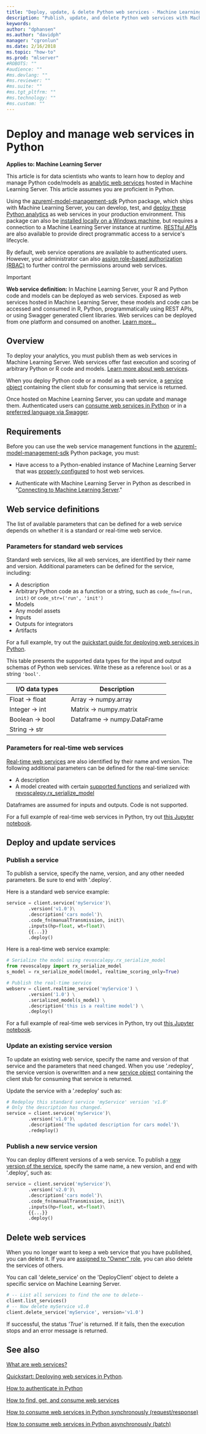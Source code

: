 ```yaml
---
title: "Deploy, update, & delete Python web services - Machine Learning Server "
description: "Publish, update, and delete Python web services with Machine Learning Server and Microsoft R Server"
keywords: 
author: "dphansen"
ms.author: "davidph"
manager: "cgronlun"
ms.date: 2/16/2018
ms.topic: "how-to"
ms.prod: "mlserver"
#ROBOTS: ""
#audience: ""
#ms.devlang: ""
#ms.reviewer: ""
#ms.suite: ""
#ms.tgt_pltfrm: ""
#ms.technology: ""
#ms.custom: ""
---
```


# Deploy and manage web services in Python 

**Applies to: Machine Learning Server**

This article is for data scientists who wants to learn how to deploy and manage Python code/models as [analytic web services](../concept-what-are-web-services.md) hosted in Machine Learning Server. This article assumes you are proficient in Python.

Using the [azureml-model-management-sdk](../../python-reference/azureml-model-management-sdk/azureml-model-management-sdk.md)  Python package, which ships with Machine Learning Server, you can develop, test, and [deploy these Python analytics](#publishService) as web services in your production environment. This package can also be [installed locally on a Windows machine](../../install/python-libraries-interpreter.md), but requires a connection to a Machine Learning Server instance at runtime. [RESTful APIs](../concept-api.md) are also available to provide direct programmatic access to a service's lifecycle.

By default, web service operations are available to authenticated users. However, your administrator can also [assign role-based authorization (RBAC)](../configure-roles.md) to further control the permissions around web services. 

>[!IMPORTANT]
>**Web service definition:** In Machine Learning Server, your R and Python code and models can be deployed as web services. Exposed as web services hosted in Machine Learning Server, these models and code can be accessed and consumed in R, Python, programmatically using REST APIs, or using Swagger generated client libraries. Web services can be deployed from one platform and consumed on another. [Learn more...](../concept-what-are-web-services.md)

## Overview

To deploy your analytics, you must publish them as web services in Machine Learning Server. Web services offer fast execution and scoring of arbitrary Python or R code and models. [Learn more about web services](../concept-what-are-web-services.md). 

When you deploy Python code or a model as a web service, a [service object](../../python-reference/azureml-model-management-sdk/service.md) containing the client stub for consuming that service is returned.

Once hosted on Machine Learning Server, you can update and manage them.  Authenticated users can  [consume web services in Python](how-to-consume-web-services.md) or in a [preferred language via Swagger](../how-to-build-api-clients-from-swagger-for-app-integration.md).

<a name="auth"></a>

## Requirements

Before you can use the web service management functions in the [azureml-model-management-sdk](../../python-reference/azureml-model-management-sdk/azureml-model-management-sdk.md) Python package, you must:
+ Have access to a Python-enabled instance of Machine Learning Server that was  [properly configured](../../operationalize/configure-start-for-administrators.md#configure-server-for-operationalization) to host web services. 

+ Authenticate with Machine Learning Server in Python as described in "[Connecting to Machine Learning Server](how-to-authenticate-in-python.md)."


<a name="publishService"></a>

## Web service definitions

The list of available parameters that can be defined for a web service depends on whether it is a standard or real-time web service. 

### Parameters for standard web services

Standard web services, like all web services, are identified by their name and version. Additional parameters can be defined for the service, including:
+ A description
+ Arbitrary Python code as a function or a string, such as `code_fn=(run, init)` or `code_str=('run', 'init')`
+ Models
+ Any model assets
+ Inputs
+ Outputs for integrators
+ Artifacts

For a full example, try out the [quickstart guide for deploying web services in Python](quickstart-deploy-python-web-service.md).

This table presents the supported data types for the input and output schemas of Python web services.  Write these as a reference `bool` or as a string `'bool'`.

|I/O data types| Description |
|--------|-----|
|Float &rarr; float|Array &rarr; numpy.array |
|Integer &rarr; int|Matrix &rarr; numpy.matrix |
|Boolean &rarr; bool&nbsp;&nbsp;&nbsp;&nbsp;&nbsp;&nbsp;|Dataframe &rarr; numpy.DataFrame|
|String &rarr; str||

### Parameters for real-time web services

[Real-time web services](../concept-what-are-web-services.md#realtime) are also identified by their name and version. The following additional parameters can be defined for the real-time service:
+ A description
+ A model created with certain [supported functions](../concept-what-are-web-services.md#realtime) and serialized with [revoscalepy.rx_serialize_model](../../python-reference/revoscalepy/rx-serialize-model.md)

Dataframes are assumed for inputs and outputs. Code is not supported.

For a full example of real-time web services in Python, try out [this Jupyter notebook](https://github.com/Microsoft/ML-Server-Python-Samples/blob/master/operationalize/Publish_Realtime_Web_Service_in_Python.ipynb).

## Deploy and update services

### Publish a service

To publish a service, specify the name, version, and any other needed parameters. Be sure to end with '.deploy'.

Here is a standard web service example:
```Python
service = client.service('myService')\
        .version('v1.0')\
        .description('cars model')\
        .code_fn(manualTransmission, init)\
        .inputs(hp=float, wt=float)\
        {{...}}
        .deploy()
```

Here is a real-time web service example:

<a name="realtime-example"></a>

```Python
# Serialize the model using revoscalepy.rx_serialize_model
from revoscalepy import rx_serialize_model
s_model = rx_serialize_model(model, realtime_scoring_only=True)

# Publish the real-time service 
webserv = client.realtime_service('myService') \
        .version('1.0') \
        .serialized_model(s_model) \
        .description('this is a realtime model') \
        .deploy()
```

For a full example of real-time web services in Python, try out [this Jupyter notebook](https://github.com/Microsoft/ML-Server-Python-Samples/blob/master/operationalize/Publish_Realtime_Web_Service_in_Python.ipynb).

### Update an existing service version

To update an existing web service, specify the name and version of that service and the parameters that need changed. When you use '.redeploy', the service version is overwritten and a new [service object](../../python-reference/azureml-model-management-sdk/service.md) containing the client stub for consuming that service is returned.

Update the service with a '.redeploy' such as:
```Python
# Redeploy this standard service 'myService' version 'v1.0'
# Only the description has changed.
service = client.service('myService')\
        .version('v1.0')\
        .description('The updated description for cars model')\
        .redeploy()
```

### Publish a new service version

You can deploy different versions of a web service.  To publish a [new version of the service](../concept-what-are-web-services.md#versioning), specify the same name, a new version, and end with '.deploy', such as:

```Python
service = client.service('myService')\
        .version('v2.0')\
        .description('cars model')\
        .code_fn(manualTransmission, init)\    
        .inputs(hp=float, wt=float)\
        {{...}}
        .deploy()
```

<a name="deleteService"></a>

## Delete web services

When you no longer want to keep a web service that you have published, you can delete it.  If you are [assigned to "Owner" role](../configure-roles.md), you can also delete the services of others.

You can call 'delete_service' on the 'DeployClient' object to delete a specific service on Machine Learning Server.

```Python
# -- List all services to find the one to delete--
client.list_services()
# -- Now delete myService v1.0
client.delete_service('myService', version='v1.0')
```

If successful, the status  _'True'_  is returned. If it fails, then the execution stops and an error message is returned.

## See also

[What are web services?](../concept-what-are-web-services.md)

[Quickstart: Deploying web services in Python](quickstart-deploy-python-web-service.md).

[How to authenticate in Python](how-to-authenticate-in-python.md)

[How to find, get, and consume web services](how-to-consume-web-services.md)

[How to consume web services in Python synchronously (request/response)](how-to-consume-web-services.md)    
 
[How to consume web services in Python asynchronously (batch)](how-to-consume-web-services-async.md)    
 